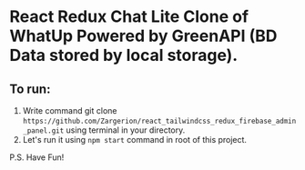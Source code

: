 # React Redux Chat Lite Clone of WhatUp Powered by GreenAPI (BD Data stored by local storage).

## To run:

1. Write command git clone ```https://github.com/Zargerion/react_tailwindcss_redux_firebase_admin_panel.git``` using terminal in your directory.
2. Let's run it using ```npm start``` command in root of this project.

P.S. Have Fun!
